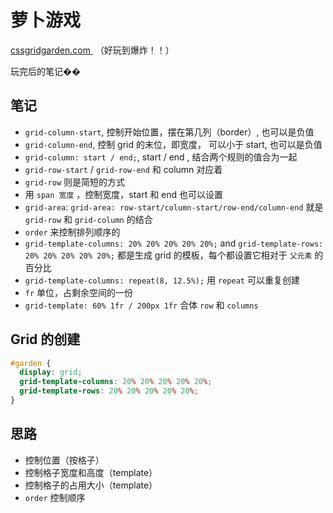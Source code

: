# 萝卜游戏
[cssgridgarden.com ](http://cssgridgarden.com) （好玩到爆炸！！） 

玩完后的笔记��

## 笔记
- `grid-column-start`, 控制开始位置，摆在第几列（border）, 也可以是负值
- `grid-column-end`, 控制 grid 的末位，即宽度， 可以小于 start, 也可以是负值
- `grid-column: start / end;`, start / end , 结合两个规则的值合为一起
- `grid-row-start` / `grid-row-end` 和 column 对应着
- `grid-row` 则是简短的方式
- 用 `span 宽度` ，控制宽度，start 和 end 也可以设置
- `grid-area`: `grid-area: row-start/column-start/row-end/column-end` 就是 `grid-row` 和 `grid-column` 的结合
- `order` 来控制排列顺序的
- `grid-template-columns: 20% 20% 20% 20% 20%;` and `grid-template-rows: 20% 20% 20% 20% 20%;` 都是生成 grid 的模板，每个都设置它相对于 `父元素` 的百分比
- `grid-template-columns: repeat(8, 12.5%);` 用 `repeat` 可以重复创建
- `fr` 单位，占剩余空间的一份
- `grid-template: 60% 1fr / 200px 1fr` 合体  `row`  和 `columns` 

## Grid 的创建

```css
#garden {
  display: grid;
  grid-template-columns: 20% 20% 20% 20% 20%;
  grid-template-rows: 20% 20% 20% 20% 20%;
}
```


## 思路
- 控制位置（按格子）
- 控制格子宽度和高度（template）
- 控制格子的占用大小（template）
- `order` 控制顺序


